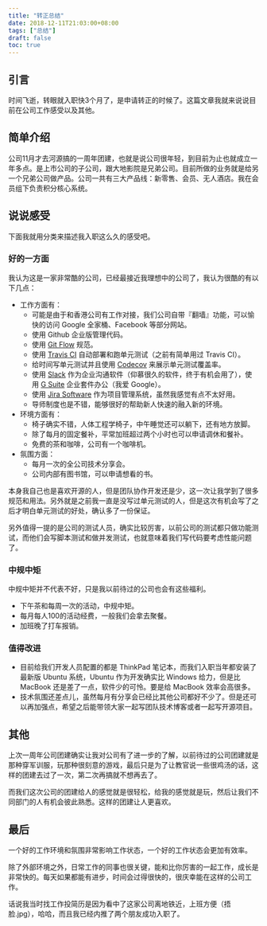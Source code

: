 ```yaml
---
title: "转正总结"
date: 2018-12-11T21:03:00+08:00
tags: ["总结"] 
draft: false
toc: true
---
```


## 引言

时间飞逝，转眼就入职快3个月了，是申请转正的时候了。这篇文章我就来说说目前在公司工作感受以及其他。

## 简单介绍

公司11月才去河源搞的一周年团建，也就是说公司很年轻，到目前为止也就成立一年多点。是上市公司的子公司，跟大地影院是兄弟公司。目前所做的业务就是给另一个兄弟公司做产品。公司一共有三大产品线：新零售、会员、无人酒店。我在会员组下负责积分核心系统。

## 说说感受

下面我就用分类来描述我入职这么久的感受吧。

<!--more-->

### 好的一方面

我认为这是一家非常酷的公司，已经最接近我理想中的公司了，我认为很酷的有以下几点：

- 工作方面有：
    - 可能是由于和香港公司有工作对接，我们公司自带『翻墙』功能，可以愉快的访问 Google 全家桶、Facebook 等部分网站。
    - 使用 Github 企业版管理代码。
    - 使用 [Git Flow](https://gitbook.tw/chapters/gitflow/why-need-git-flow.html) 规范。
    - 使用 [Travis CI](https://travis-ci.com/) 自动部署和跑单元测试（之前有简单用过 Travis CI）。
    - 给时间写单元测试并且使用 [Codecov](https://codecov.io/) 来展示单元测试覆盖率。
    - 使用 [Slack](https://slack.com/) 作为企业沟通软件（仰慕很久的软件，终于有机会用了），使用 [G Suite](https://gsuite.google.com/) 企业套件办公（我爱 Google）。
    - 使用 [Jira Software](https://www.atlassian.com/software/jira) 作为项目管理系统，虽然我感觉有点不太好用。
    - 导师制度也是不错，能够很好的帮助新人快速的融入新的环境。
- 环境方面有：
    - 椅子确实不错，人体工程学椅子，中午睡觉还可以躺下，还有地方放脚。
    - 除了每月的固定餐补，平常加班超过两个小时也可以申请调休和餐补。
    - 免费的茶和咖啡，公司有一个咖啡机。
- 氛围方面：
    - 每月一次的全公司技术分享会。
    - 公司内部有图书馆，可以申请想看的书。

本身我自己也是喜欢开源的人，但是团队协作开发还是少，这一次让我学到了很多规范和用法。另外就是之前我一直是没写过单元测试的人，但是这次有机会写了之后才明白单元测试的好处，确认多了一份保证。

另外值得一提的是公司的测试人员，确实比较厉害，以前公司的测试都只做功能测试，而他们会写脚本测试和做并发测试，也就意味着我们写代码要考虑性能问题了。

### 中规中矩

中规中矩并不代表不好，只是我以前待过的公司也会有这些福利。

- 下午茶和每周一次的活动，中规中矩。
- 每月每人100的活动经费，一般我们会拿去聚餐。
- 加班晚了打车报销。

### 值得改进

- 目前给我们开发人员配置的都是 ThinkPad 笔记本，而我们入职当年都安装了最新版 Ubuntu 系统，Ubuntu 作为开发确实比 Windows 给力，但是比 MacBook 还是差了一点，软件少的可怜。要是给 MacBook 效率会高很多。
- 技术氛围还差点儿，虽然每月有分享会已经比其他公司都好不少了。但是还可以再加强点，希望之后能带领大家一起写团队技术博客或者一起写开源项目。

## 其他

上次一周年公司团建确实让我对公司有了进一步的了解，以前待过的公司团建就是那种穿军训服，玩那种很刻意的游戏，最后只是为了让教官说一些很鸡汤的话，这样的团建去过了一次，第二次再搞就不想再去了。

而我们这次公司的团建给人的感觉就是很轻松，给我的感觉就是玩，然后让我们不同部门的人有机会彼此熟悉。这样的团建让人更喜欢。

## 最后

一个好的工作环境和氛围非常影响工作状态，一个好的工作状态会更加有效率。

除了外部环境之外，日常工作的同事也很关键，能和比你厉害的一起工作，成长是非常快的。每天如果都能有进步，时间会过得很快的，很庆幸能在这样的公司工作。

话说我当时找工作投简历是因为看中了这家公司离地铁近，上班方便（捂脸.jpg），哈哈，而且我已经内推了两个朋友成功入职了。